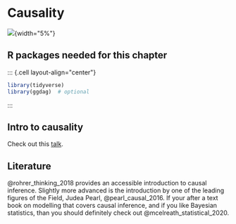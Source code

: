# Causality

![](img/stern.png){width="5%"}



## R packages needed for this chapter




::: {.cell layout-align="center"}

```{.r .cell-code}
library(tidyverse)
library(ggdag)  # optional  
```
:::








## Intro to causality

Check out this [talk](https://sebastiansauer-academic.netlify.app/uploads/Intro-to-Causality.pdf).

## Literature

@rohrer_thinking_2018 provides an accessible introduction to causal inference. Slightly more advanced is the introduction by one of the leading figures of the Field, Judea Pearl, @pearl_causal_2016.
If your after a text book on modelling that covers causal inference, and if you like Bayesian statistics, than you should definitely check out @mcelreath_statistical_2020.




